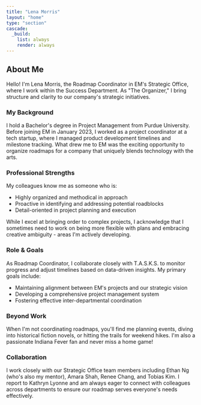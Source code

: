 ```yaml
---
title: "Lena Morris"
layout: "home"
type: "section"
cascade:
  _build:
    list: always
    render: always
---
```

## About Me

Hello! I'm Lena Morris, the Roadmap Coordinator in EM's Strategic Office, where I work within the Success Department. As "The Organizer," I bring structure and clarity to our company's strategic initiatives.

### My Background

I hold a Bachelor's degree in Project Management from Purdue University. Before joining EM in January 2023, I worked as a project coordinator at a tech startup, where I managed product development timelines and milestone tracking. What drew me to EM was the exciting opportunity to organize roadmaps for a company that uniquely blends technology with the arts.

### Professional Strengths

My colleagues know me as someone who is:

- Highly organized and methodical in approach
- Proactive in identifying and addressing potential roadblocks
- Detail-oriented in project planning and execution

While I excel at bringing order to complex projects, I acknowledge that I sometimes need to work on being more flexible with plans and embracing creative ambiguity - areas I'm actively developing.

### Role & Goals

As Roadmap Coordinator, I collaborate closely with T.A.S.K.S. to monitor progress and adjust timelines based on data-driven insights. My primary goals include:

- Maintaining alignment between EM's projects and our strategic vision
- Developing a comprehensive project management system
- Fostering effective inter-departmental coordination

### Beyond Work

When I'm not coordinating roadmaps, you'll find me planning events, diving into historical fiction novels, or hitting the trails for weekend hikes. I'm also a passionate Indiana Fever fan and never miss a home game!

### Collaboration

I work closely with our Strategic Office team members including Ethan Ng (who's also my mentor), Amara Shah, Renee Chang, and Tobias Kim. I report to Kathryn Lyonne and am always eager to connect with colleagues across departments to ensure our roadmap serves everyone's needs effectively.